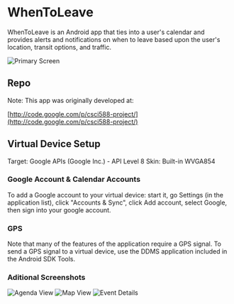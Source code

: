 # WhenToLeave

WhenToLeave is an Android app that ties into a user's calendar and provides alerts and notifications on when to leave based upon the user's location, transit options, and traffic.

![Primary Screen](https://raw.github.com/smbarne/WhenToLeave/master/screenshots/Screenshot1.png)


## Repo
Note: This app was originally developed at:

[http://code.google.com/p/csci588-project/](http://code.google.com/p/csci588-project/)

## Virtual Device Setup

Target: Google APIs (Google Inc.) - API Level 8
Skin: Built-in WVGA854

### Google Account & Calendar Accounts

To add a Google account to your virtual device: start it, go Settings (in the application list), click "Accounts & Sync", click Add account, select Google, then sign into your google account.

### GPS

Note that many of the features of the application require a GPS signal. To send a GPS signal to a virtual device, use the DDMS application included in the Android SDK Tools.

### Aditional Screenshots

![Agenda View](https://raw.github.com/smbarne/WhenToLeave/master/screenshots/Screenshot2.png)
![Map View](https://raw.github.com/smbarne/WhenToLeave/master/screenshots/Screenshot3.png)
![Event Details](https://raw.github.com/smbarne/WhenToLeave/master/screenshots/Screenshot4.png)